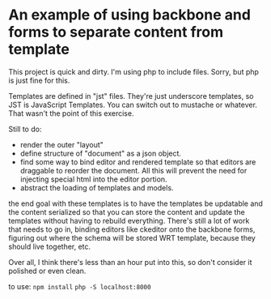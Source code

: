 # An example of using backbone and forms to separate content from template

This project is quick and dirty.  I'm using php to include files.  Sorry, but php is just fine for this.

Templates are defined in "jst" files.  They're just underscore templates, so JST is JavaScript Templates.  You can switch out to mustache or whatever.  That wasn't the point of this exercise.

Still to do:
 - render the outer "layout"
 - define structure of "document" as a json object.
 - find some way to bind editor and rendered template so that editors are draggable to reorder the document.  All this will prevent the need for injecting special html into the editor portion.
 - abstract the loading of templates and models.

the end goal with these templates is to have the templates be updatable and the content serialized so that you can store the content and update the templates without having to rebuild everything.  There's still a lot of work that needs to go in, binding editors like ckeditor onto the backbone forms, figuring out where the schema will be stored WRT template, because they should live together, etc.

Over all, I think there's less than an hour put into this, so don't consider it polished or even clean.  


to use:
`npm install`
`php -S localhost:8000`




